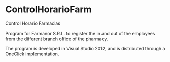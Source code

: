 ControlHorarioFarm
==================

Control Horario Farmacias

Program for Farmanor S.R.L. to register the in and out of the employees 
from the different branch office of the pharmacy.

The program is developed in Visual Studio 2012, and is distributed 
through a OneClick implementation.
